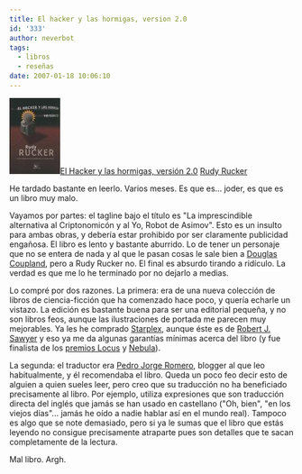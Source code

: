 ```yaml
---
title: El hacker y las hormigas, version 2.0
id: '333'
author: neverbot
tags:
  - libros
  - reseñas
date: 2007-01-18 10:06:10
---
```


![El hacker y las hormigas](./el-hacker-y-las-hormigas-version-20/ElHackerYLasHormigas.jpg "El hacker y las hormigas")[El Hacker y las hormigas, versión 2.0](http://tienda.cyberdark.net/el-hacker-y-las-hormigas-n11010.html) [Rudy Rucker](http://en.wikipedia.org/wiki/Rudy_Rucker)

He tardado bastante en leerlo. Varios meses. Es que es... joder, es que es un libro muy malo.

Vayamos por partes: el tagline bajo el título es "La imprescindible alternativa al Criptonomicón y al Yo, Robot de Asimov". Esto es un insulto para ambas obras, y debería estar prohibido por ser claramente publicidad engañosa. El libro es lento y bastante aburrido. Lo de tener un personaje que no se entera de nada y al que le pasan cosas le sale bien a [Douglas Coupland](http://en.wikipedia.org/wiki/Douglas_Coupland), pero a Rudy Rucker no. El final es absurdo tirando a ridículo. La verdad es que me lo he terminado por no dejarlo a medias.

Lo compré por dos razones. La primera: era de una nueva colección de libros de ciencia-ficción que ha comenzado hace poco, y quería echarle un vistazo. La edición es bastante buena para ser una editorial pequeña, y no son libros feos, aunque las ilustraciones de portada me parecen muy mejorables. Ya les he comprado [Starplex](http://tienda.cyberdark.net/starplex-n11012.html), aunque éste es de [Robert J. Sawyer](http://en.wikipedia.org/wiki/Robert_J._Sawyer) y eso ya me da algunas garantías mínimas acerca del libro (y fue finalista de los [premios Locus](http://tienda.cyberdark.net/premios-locus.php) y [Nebula](http://tienda.cyberdark.net/premios-nebula.php)).

La segunda: el traductor era [Pedro Jorge Romero](http://www.pjorge.com/), blogger al que leo habitualmente, y él recomendaba el libro. Queda un poco feo decir esto de alguien a quien sueles leer, pero creo que su traducción no ha beneficiado precisamente al libro. Por ejemplo, utiliza expresiones que son traducción directa del inglés que jamás se han usado en castellano ("Oh, bien", "en los viejos días"... jamás he oído a nadie hablar así en el mundo real). Tampoco es algo que se note demasiado, pero si ya le sumas que el libro que estás leyendo no consigue precisamente atraparte pues son detalles que te sacan completamente de la lectura.

Mal libro. Argh.
